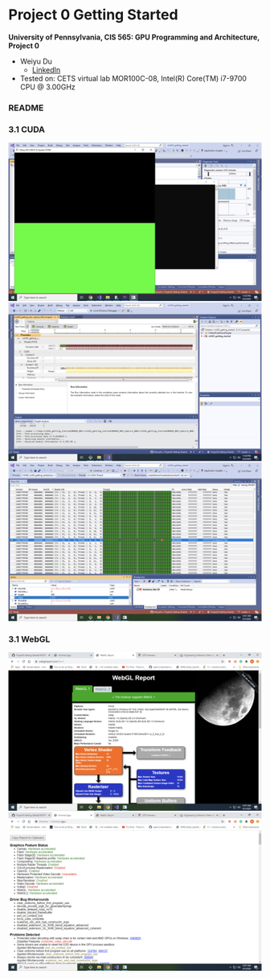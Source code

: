 Project 0 Getting Started
====================

**University of Pennsylvania, CIS 565: GPU Programming and Architecture, Project 0**

* Weiyu Du
  * [LinkedIn](https://www.linkedin.com/in/weiyu-du/)
* Tested on: CETS virtual lab MOR100C-08, Intel(R) Core(TM) i7-9700 CPU @ 3.00GHz 

### README

### 3.1 CUDA
![](images/cuda1.png)
![](images/cuda2.png)
![](images/cuda3.png)
### 3.1 WebGL
![](images/webgl1.png)
![](images/webgl2.png)
